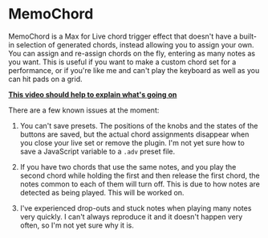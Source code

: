 # MemoChord

MemoChord is a Max for Live chord trigger effect that doesn't have a built-in selection of generated chords, instead allowing you to assign your own. You can assign and re-assign chords on the fly, entering as many notes as you want. This is useful if you want to make a custom chord set for a performance, or if you're like me and can't play the keyboard as well as you can hit pads on a grid.

**[This video should help to explain what's going on](https://www.youtube.com/watch?v=MohiTdEk5FU)**

There are a few known issues at the moment:

1. You can't save presets. The positions of the knobs and the states of the buttons are saved, but the actual chord assignments disappear when you close your live set or remove the plugin. I'm not yet sure how to save a JavaScript variable to a `.adv` preset file.

2. If you have two chords that use the same notes, and you play the second chord while holding the first and then release the first chord, the notes common to each of them will turn off. This is due to how notes are detected as being played. This will be worked on.

3. I've experienced drop-outs and stuck notes when playing many notes very quickly. I can't always reproduce it and it doesn't happen very often, so I'm not yet sure why it is.
